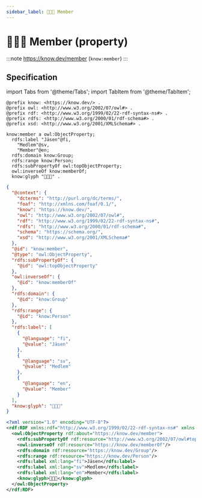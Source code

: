 ```yaml
---
sidebar_label: 🧑‍🤝‍🧑 Member
---
```


# 🧑‍🤝‍🧑 Member (property)

:::note
https://know.dev/member
(`know:member`)
:::

## Specification

import Tabs from '@theme/Tabs';
import TabItem from '@theme/TabItem';

<Tabs>
<TabItem value="turtle" label="Turtle">

```turtle
@prefix know: <https://know.dev/> .
@prefix owl: <http://www.w3.org/2002/07/owl#> .
@prefix rdf: <http://www.w3.org/1999/02/22-rdf-syntax-ns#> .
@prefix rdfs: <http://www.w3.org/2000/01/rdf-schema#> .
@prefix xsd: <http://www.w3.org/2001/XMLSchema#> .

know:member a owl:ObjectProperty;
  rdfs:label "Jäsen"@fi,
    "Medlem"@sv,
    "Member"@en;
  rdfs:domain know:Group;
  rdfs:range know:Person;
  rdfs:subPropertyOf owl:topObjectProperty;
  owl:inverseOf know:memberOf;
  know:glyph "🧑‍🤝‍🧑" .

```

</TabItem>
<TabItem value="jsonld" label="JSON-LD">

```json
{
  "@context": {
    "dcterms": "http://purl.org/dc/terms/",
    "foaf": "http://xmlns.com/foaf/0.1/",
    "know": "https://know.dev/",
    "owl": "http://www.w3.org/2002/07/owl#",
    "rdf": "http://www.w3.org/1999/02/22-rdf-syntax-ns#",
    "rdfs": "http://www.w3.org/2000/01/rdf-schema#",
    "schema": "https://schema.org/",
    "xsd": "http://www.w3.org/2001/XMLSchema#"
  },
  "@id": "know:member",
  "@type": "owl:ObjectProperty",
  "rdfs:subPropertyOf": {
    "@id": "owl:topObjectProperty"
  },
  "owl:inverseOf": {
    "@id": "know:memberOf"
  },
  "rdfs:domain": {
    "@id": "know:Group"
  },
  "rdfs:range": {
    "@id": "know:Person"
  },
  "rdfs:label": [
    {
      "@language": "fi",
      "@value": "Jäsen"
    },
    {
      "@language": "sv",
      "@value": "Medlem"
    },
    {
      "@language": "en",
      "@value": "Member"
    }
  ],
  "know:glyph": "🧑‍🤝‍🧑"
}
```

</TabItem>
<TabItem value="rdfxml" label="RDF/XML">

```xml
<?xml version="1.0" encoding="UTF-8"?>
<rdf:RDF xmlns:rdf="http://www.w3.org/1999/02/22-rdf-syntax-ns#" xmlns:know="https://know.dev/" xmlns:owl="http://www.w3.org/2002/07/owl#" xmlns:rdfs="http://www.w3.org/2000/01/rdf-schema#">
  <owl:ObjectProperty rdf:about="https://know.dev/member">
    <rdfs:subPropertyOf rdf:resource="http://www.w3.org/2002/07/owl#topObjectProperty"/>
    <owl:inverseOf rdf:resource="https://know.dev/memberOf"/>
    <rdfs:domain rdf:resource="https://know.dev/Group"/>
    <rdfs:range rdf:resource="https://know.dev/Person"/>
    <rdfs:label xml:lang="fi">Jäsen</rdfs:label>
    <rdfs:label xml:lang="sv">Medlem</rdfs:label>
    <rdfs:label xml:lang="en">Member</rdfs:label>
    <know:glyph>🧑‍🤝‍🧑</know:glyph>
  </owl:ObjectProperty>
</rdf:RDF>

```

</TabItem>
</Tabs>
